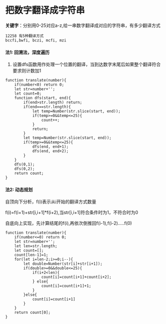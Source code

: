 # 把数字翻译成字符串

**关键字**：分别用0-25对应a-z,给一串数字翻译成对应的字符串，有多少翻译方式

```
12258 有5种翻译方式
bccfi,bwfi, bczi, mcfi, mzi
```

#### 法1: 回溯法，深度遍历

1. 设置dfs函数用作处理一个位置的翻译，当到达数字末尾后如果整个翻译符合要求则计数加1

```
function translate(number){
	if(number<0) return 0;
	let str=number+'';
	let count=0;
	function dfs(start, end){
		if(end>str.length) return;
		if(end===str.length){
			let temp=Number(str.slice(start, end));
			if(temp>=0&&temp<=25){
				count++;
			}
			return;
		}
		let temp=Number(str.slice(start, end));
		if(temp>=0&&temp<=25){
			dfs(end, end+1);
			dfs(end, end+2);
		}
	}
	dfs(0,1);
	dfs(0,2);
	return count;
}
```

#### 法2: 动态规划

自顶向下分析，f(i)表示从i开始的翻译方式数量

f(i)=f(i+1)+str[i,i+1]*f(i+2),当str[i,i+1]符合条件时为1，不符合时为0

自底向上实现，先计算结尾的f(i),再依次倒推回f(i-1),f(i-2)…..f(0)

```
function translate(number){
	if(number<=0) return 0;
	let str=number+'';
	let len=str.length;
	let count=[];
	count[len-1]=1;
	for(let i=len-2;i>=0;i--){
		let double=Number(str[i]+str[i+1]);
		if(double>=0&&double<=25){
			if(i+2<len){
				count[i]=count[i+1]+count[i+2];
			} else{
				count[i]=count[i+1]+1;
			}
		}else{
			count[i]=count[i+1]
		}
	}
	return count[0];
}
```

